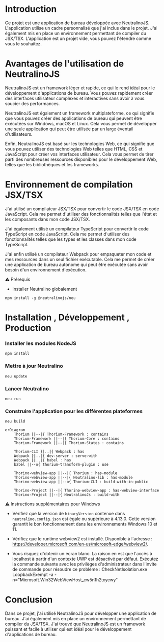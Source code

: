 # Introduction

Ce projet est une application de bureau développée avec NeutralinoJS. L'application utilise un cadre personnalisé que j'ai inclus dans le projet. J'ai également mis en place un environnement permettant de compiler du JSX/TSX. L'application est un projet vide, vous pouvez l'étendre comme vous le souhaitez.

# Avantages de l'utilisation de NeutralinoJS

NeutralinoJS est un framework léger et rapide, ce qui le rend idéal pour le développement d'applications de bureau. Vous pouvez rapidement créer des interfaces utilisateur complexes et interactives sans avoir à vous soucier des performances.

NeutralinoJS est également un framework multiplateforme, ce qui signifie que vous pouvez créer des applications de bureau qui peuvent être exécutées sur Windows, macOS et Linux. Cela vous permet de développer une seule application qui peut être utilisée par un large éventail d'utilisateurs.

Enfin, NeutralinoJS est basé sur les technologies Web, ce qui signifie que vous pouvez utiliser des technologies Web telles que HTML, CSS et JavaScript pour créer vos interfaces utilisateur. Cela vous permet de tirer parti des nombreuses ressources disponibles pour le développement Web, telles que les bibliothèques et les frameworks.

# Environnement de compilation JSX/TSX

J'ai utilisé un compilateur JSX/TSX pour convertir le code JSX/TSX en code JavaScript. Cela me permet d'utiliser des fonctionnalités telles que l'état et les composants dans mon code JSX/TSX.

J'ai également utilisé un compilateur TypeScript pour convertir le code TypeScript en code JavaScript. Cela me permet d'utiliser des fonctionnalités telles que les types et les classes dans mon code TypeScript.

J'ai enfin utilisé un compilateur Webpack pour empaqueter mon code et mes ressources dans un seul fichier exécutable. Cela me permet de créer une application de bureau autonome qui peut être exécutée sans avoir besoin d'un environnement d'exécution.

<aside>
⚠️ Prérequis

* Installer Neutralino globalement

```shell
npm install -g @neutralinojs/neu
```

</aside>

# Installation , Développement , Production

### Installer les modules NodeJS

```shell
npm install
```

### Mettre à jour Neutralino

```shell
neu update
```


### Lancer Neutralino

```shell
neu run
```

### Construire l'application pour les différentes plateformes

```shell
neu build
```

```mermaid
erDiagram
    Thorium ||--|{ Thorium-Framework : contains
    Thorium-Framework ||--|{ Thorium-Core : contains
    Thorium-Framework ||--|{ Thorium-States : contains

    Thorium-CLI }|..|{ Webpack : has
    Webpack }|..|{ dev-server : serve-with
    Webpack }|..|{ babel : has
    babel ||--o{ thorium-transform-plugin : use

    Thorino-webview-app ||--|{ Thorium : has-module
    Thorino-webview-app ||--|{ Neutralino-lib : has-module
    Thorino-webview-app ||--o{ Thorium-CLI : build-with-in-public

    Thorino-Project ||--|{ Thorino-webview-app : has-webview-interface
    Thorino-Project ||--|{ NeutralinoJs : build-with
```

<aside>
⚠️ Instructions supplémentaires pour Windows

* Vérifiez que la version de `binaryVersion` contenue dans `neutralino.config.json` est égale ou supérieure à 4.13.0. Cette version garantit le bon fonctionnement dans les environnements Windows 10 et 11.

* Vérifiez que le runtime webview2 est installé. Disponible à l'adresse : https://developer.microsoft.com/en-us/microsoft-edge/webview2/.

* Vous risquez d'obtenir un écran blanc. La raison en est que l'accès à localhost à partir d'un contexte UWP est désactivé par défaut. Exécutez la commande suivante avec les privilèges d'administrateur dans l'invite de commande pour résoudre ce problème : CheckNetIsolation.exe LoopbackExempt -a -n="Microsoft.Win32WebViewHost_cw5n1h2txyewy"

</aside>

# Conclusion

Dans ce projet, j'ai utilisé NeutralinoJS pour développer une application de bureau. J'ai également mis en place un environnement permettant de compiler du JSX/TSX. J'ai trouvé que NeutralinoJS est un framework puissant et facile à utiliser qui est idéal pour le développement d'applications de bureau.